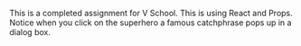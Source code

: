 This is a completed assignment for V School.  This is using React and Props.  Notice when you click on the superhero a famous catchphrase pops up in a dialog box.
